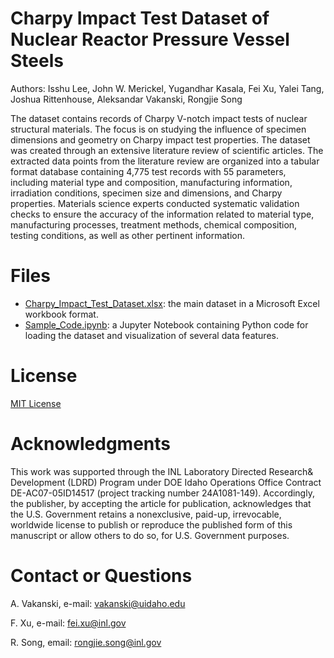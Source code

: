 # Charpy Impact Test Dataset of Nuclear Reactor Pressure Vessel Steels

Authors: Isshu Lee, John W. Merickel, Yugandhar Kasala, Fei Xu, Yalei Tang, Joshua Rittenhouse, Aleksandar Vakanski, Rongjie Song

The dataset contains records of Charpy V-notch impact tests of nuclear structural materials. The focus is on studying the influence of specimen dimensions and geometry on Charpy impact test properties. The dataset was created through an extensive literature review of scientific articles. The extracted data points from the literature review are organized into a tabular format database containing 4,775 test records with 55 parameters, including material type and composition, manufacturing information, irradiation conditions, specimen size and dimensions, and Charpy properties. Materials science experts conducted systematic validation checks to ensure the accuracy of the information related to material type, manufacturing processes, treatment methods, chemical composition, testing conditions, as well as other pertinent information.

# Files
* <a href="Charpy_Impact_Test_Dataset.xlsx">Charpy_Impact_Test_Dataset.xlsx</a>: the main dataset in a Microsoft Excel workbook format.
* <a href="Sample_Code.ipynb">Sample_Code.ipynb</a>: a Jupyter Notebook containing Python code for loading the dataset and visualization of several data features.

# License
<a href="License - MIT.txt">MIT License</a>

# Acknowledgments
This work was supported through the INL Laboratory Directed Research& Development (LDRD) Program under DOE Idaho Operations Office Contract DE-AC07-05ID14517 (project tracking number 24A1081-149). Accordingly, the publisher, by accepting the article for publication, acknowledges that the U.S. Government retains a nonexclusive, paid-up, irrevocable, worldwide license to publish or reproduce the published form of this manuscript or allow others to do so, for U.S. Government purposes.

# Contact or Questions
A. Vakanski, e-mail: vakanski@uidaho.edu

F. Xu, e-mail: fei.xu@inl.gov

R. Song, email: rongjie.song@inl.gov

